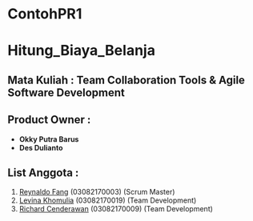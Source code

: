 # ContohPR1
# Hitung_Biaya_Belanja

## Mata Kuliah : **Team Collaboration Tools & Agile Software Development**

## Product Owner : 
- **Okky Putra Barus**
- **Des Dulianto**


## List Anggota :
1. [Reynaldo Fang](https://github.com/reynaldokorn) (03082170003) (Scrum Master)
2. [Levina Khomulia](https://github.com/LevinaKhomulia) (03082170019) (Team Development)
3. [Richard Cenderawan](https://github.com/richardcenderawan) (03082170009) (Team Development)

